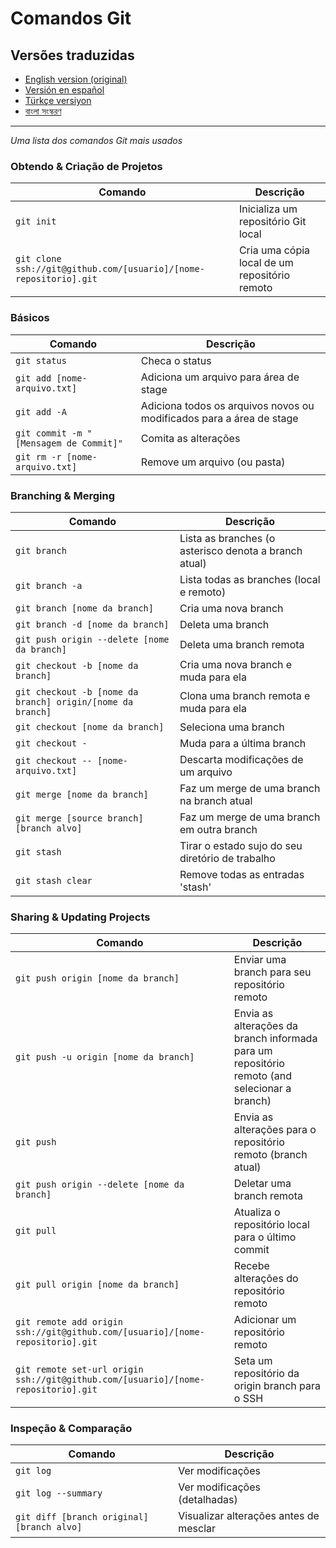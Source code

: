 Comandos Git
============

## Versões traduzidas

- [English version (original)](README.md)
- [Versión en español](READMEes.md)
- [Türkçe versiyon](READMEtr.md)
- [বাংলা সংস্করণ](READMEbn.md)

---

_Uma lista dos comandos Git mais usados_

### Obtendo & Criação de Projetos

| Comando                                                             | Descrição                                     |
| ------------------------------------------------------------------- | ----------------------------------------------- |
| `git init`                                                        | Inicializa um repositório Git local            |
| `git clone ssh://git@github.com/[usuario]/[nome-repositorio].git` | Cria uma cópia local de um repositório remoto |

### Básicos

| Comando                                  | Descrição                                                           |
| ---------------------------------------- | --------------------------------------------------------------------- |
| `git status`                           | Checa o status                                                        |
| `git add [nome-arquivo.txt]`           | Adiciona um arquivo para área de stage                               |
| `git add -A`                           | Adiciona todos os arquivos novos ou modificados para a área de stage |
| `git commit -m "[Mensagem de Commit]"` | Comita as alterações                                                |
| `git rm -r [nome-arquivo.txt]`         | Remove um arquivo (ou pasta)                                          |

### Branching & Merging

| Comando                                                      | Descrição                                           |
| ------------------------------------------------------------ | ----------------------------------------------------- |
| `git branch`                                               | Lista as branches (o asterisco denota a branch atual) |
| `git branch -a`                                            | Lista todas as branches (local e remoto)              |
| `git branch [nome da branch]`                              | Cria uma nova branch                                  |
| `git branch -d [nome da branch]`                           | Deleta uma branch                                     |
| `git push origin --delete [nome da branch]`                | Deleta uma branch remota                              |
| `git checkout -b [nome da branch]`                         | Cria uma nova branch e muda para ela                  |
| `git checkout -b [nome da branch] origin/[nome da branch]` | Clona uma branch remota e muda para ela               |
| `git checkout [nome da branch]`                            | Seleciona uma branch                                  |
| `git checkout -`                                           | Muda para a última branch                            |
| `git checkout -- [nome-arquivo.txt]`                       | Descarta modificações de um arquivo                 |
| `git merge [nome da branch]`                               | Faz um merge de uma branch na branch atual            |
| `git merge [source branch] [branch alvo]`                  | Faz um merge de uma branch em outra branch            |
| `git stash`                                                | Tirar o estado sujo do seu diretório de trabalho     |
| `git stash clear`                                          | Remove todas as entradas 'stash'                      |

### Sharing & Updating Projects

| Comando                                                                             | Descrição                                                                                     |
| ----------------------------------------------------------------------------------- | ----------------------------------------------------------------------------------------------- |
| `git push origin [nome da branch]`                                                | Enviar uma branch para seu repositório remoto                                                  |
| `git push -u origin [nome da branch]`                                             | Envia as alterações da branch informada para um repositório remoto (and selecionar a branch) |
| `git push`                                                                        | Envia as alterações para o repositório remoto (branch atual)                                 |
| `git push origin --delete [nome da branch]`                                       | Deletar uma branch remota                                                                       |
| `git pull`                                                                        | Atualiza o repositório local para o último commit                                             |
| `git pull origin [nome da branch]`                                                | Recebe alterações do repositório remoto                                                      |
| `git remote add origin ssh://git@github.com/[usuario]/[nome-repositorio].git`     | Adicionar um repositório remoto                                                                |
| `git remote set-url origin ssh://git@github.com/[usuario]/[nome-repositorio].git` | Seta um repositório da origin branch para o SSH                                                |

### Inspeção & Comparação

| Comando                                      | Descrição                              |
| -------------------------------------------- | ---------------------------------------- |
| `git log`                                  | Ver modificações                       |
| `git log --summary`                        | Ver modificações (detalhadas)          |
| `git diff [branch original] [branch alvo]` | Visualizar alterações antes de mesclar |

